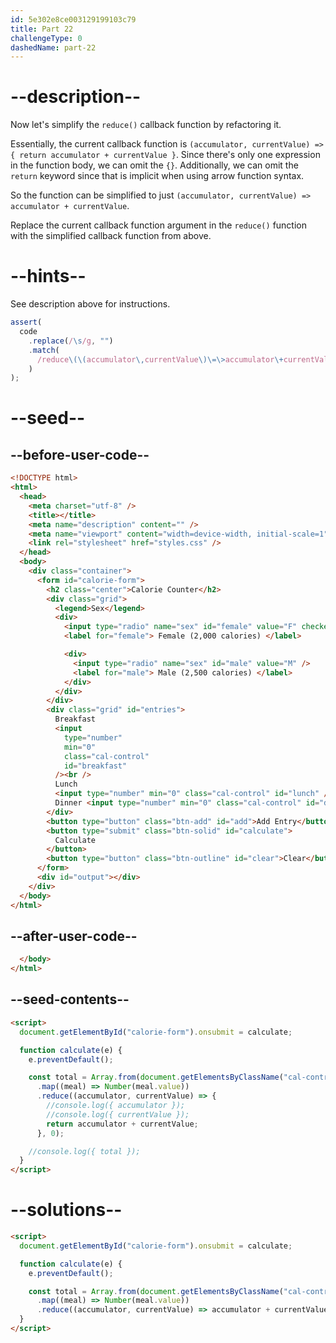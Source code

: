 ```yaml
---
id: 5e302e8ce003129199103c79
title: Part 22
challengeType: 0
dashedName: part-22
---
```


# --description--

Now let's simplify the `reduce()` callback function by refactoring it.

Essentially, the current callback function is `(accumulator, currentValue) => { return accumulator + currentValue }`. Since there's only one expression in the function body, we can omit the `{}`. Additionally, we can omit the `return` keyword since that is implicit when using arrow function syntax.

So the function can be simplified to just `(accumulator, currentValue) => accumulator + currentValue`.

Replace the current callback function argument in the `reduce()` function with the simplified callback function from above.

# --hints--

See description above for instructions.

```js
assert(
  code
    .replace(/\s/g, "")
    .match(
      /reduce\(\(accumulator\,currentValue\)\=\>accumulator\+currentValue\,0\)/
    )
);
```

# --seed--

## --before-user-code--

```html
<!DOCTYPE html>
<html>
  <head>
    <meta charset="utf-8" />
    <title></title>
    <meta name="description" content="" />
    <meta name="viewport" content="width=device-width, initial-scale=1" />
    <link rel="stylesheet" href="styles.css" />
  </head>
  <body>
    <div class="container">
      <form id="calorie-form">
        <h2 class="center">Calorie Counter</h2>
        <div class="grid">
          <legend>Sex</legend>
          <div>
            <input type="radio" name="sex" id="female" value="F" checked />
            <label for="female"> Female (2,000 calories) </label>

            <div>
              <input type="radio" name="sex" id="male" value="M" />
              <label for="male"> Male (2,500 calories) </label>
            </div>
          </div>
        </div>
        <div class="grid" id="entries">
          Breakfast
          <input
            type="number"
            min="0"
            class="cal-control"
            id="breakfast"
          /><br />
          Lunch
          <input type="number" min="0" class="cal-control" id="lunch" /><br />
          Dinner <input type="number" min="0" class="cal-control" id="dinner" />
        </div>
        <button type="button" class="btn-add" id="add">Add Entry</button>
        <button type="submit" class="btn-solid" id="calculate">
          Calculate
        </button>
        <button type="button" class="btn-outline" id="clear">Clear</button>
      </form>
      <div id="output"></div>
    </div>
  </body>
</html>
```

## --after-user-code--

```html
  </body>
</html>
```

## --seed-contents--

```html
<script>
  document.getElementById("calorie-form").onsubmit = calculate;

  function calculate(e) {
    e.preventDefault();

    const total = Array.from(document.getElementsByClassName("cal-control"))
      .map((meal) => Number(meal.value))
      .reduce((accumulator, currentValue) => {
        //console.log({ accumulator });
        //console.log({ currentValue });
        return accumulator + currentValue;
      }, 0);

    //console.log({ total });
  }
</script>
```

# --solutions--

```html
<script>
  document.getElementById("calorie-form").onsubmit = calculate;

  function calculate(e) {
    e.preventDefault();

    const total = Array.from(document.getElementsByClassName("cal-control"))
      .map((meal) => Number(meal.value))
      .reduce((accumulator, currentValue) => accumulator + currentValue, 0);
  }
</script>
```
